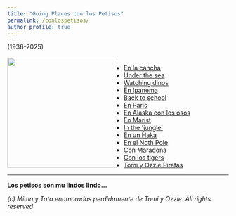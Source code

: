 ```yaml
---
title: "Going Places con los Petisos"
permalink: /conlospetisos/
author_profile: true
---
```


(1936-2025)<br><br>
<img src="/images/conlospetisos" align="left" style="margin-right: 15px; width: 250px;" />



- [En la cancha](https://vimeo.com/443080298/4e908111b8)
- [Under the sea](https://vimeo.com/443853850/2296f6a278)
- [Watching dinos](https://vimeo.com/443990295/fb011af660)
- [En Ipanema](https://vimeo.com/448139218/58424c9869)
- [Back to school](https://vimeo.com/446304840/abc55f219c)
- [En Paris](https://vimeo.com/452259182/49c20ad008)
- [En Alaska con los osos](https://vimeo.com/459755587/29b9ead930)
- [En Marist](https://vimeo.com/467131174/6be22be863)
- [In the 'jungle'](https://vimeo.com/474377005/a391c508d3)
- [En un Haka](https://vimeo.com/532716527/279ad9af6a)
- [En el Noth Pole](https://vimeo.com/494516416/ba42acd214)
- [Con Maradona](https://vimeo.com/483795660/133b4622b5)
- [Con los tigers](https://vimeo.com/1025892740/9b8bc06288)
- [Tomi y Ozzie Piratas](https://vimeo.com/1124633499/eed54bdbfc)

---

**Los petisos son mu lindos lindo...**

*(c) Mima y Tata enamorados perdidamente de Tomi y Ozzie. All rights reserved*